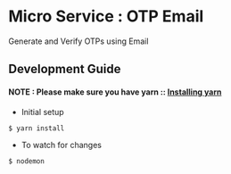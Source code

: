 # Micro Service : OTP Email

Generate and Verify OTPs using Email

## Development Guide

#### NOTE : Please make sure you have yarn :: [Installing yarn](https://yarnpkg.com/en/docs/install)

* Initial setup

```bash
$ yarn install
```

* To watch for changes

```bash
$ nodemon
```
